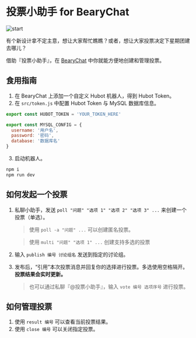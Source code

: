 # 投票小助手 for BearyChat

![start](https://i.loli.net/2018/10/26/5bd32448d0da7.jpg)

有个新设计拿不定主意，想让大家帮忙瞧瞧？或者，想让大家投票决定下星期团建去哪儿？

借助『投票小助手』，在 [BearyChat](https://bearychat.com) 中你就能方便地创建和管理投票。

## 食用指南
1. 在 BearyChat 上添加一个自定义 Hubot 机器人，得到 Hubot Token。
2. 在 `src/token.js` 中配置 Hubot Token 与 MySQL 数据库信息。
  ```javascript
  export const HUBOT_TOKEN = 'YOUR_TOKEN_HERE'

  export const MYSQL_CONFIG = {
    username: '用户名',
    password: '密码',
    database: '数据库名'
  }
  ```
3. 启动机器人。
  ```bash
  npm i
  npm run dev
  ```

## 如何发起一个投票
1. 私聊小助手，发送 `poll "问题" "选项 1" "选项 2" "选项 3" ...` 来创建一个投票（单选）。
  
   > 使用 `poll -a "问题" ...` 可以创建匿名投票。
  
   > 使用 `multi "问题" "选项 1" ...` 创建支持多选的投票
2. 输入 `publish 编号 讨论组名` 发送到指定的讨论组。
3. 发布后，“引用”本次投票消息并回复你的选择进行投票。多选使用空格隔开。**投票结果会实时更新。**
   > 也可以通过私聊『@投票小助手』，输入 `vote 编号 选项序号` 进行投票。


## 如何管理投票
1. 使用 `result 编号` 可以查看当前投票结果。
2. 使用 `close 编号` 可以关闭指定投票。
